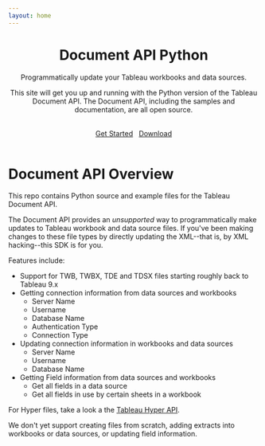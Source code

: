 ```yaml
---
layout: home
---
```

<header class="jumbotron hero-spacer text-center">
    <h1>Document API Python</h1>
    <p>Programmatically update your Tableau workbooks and data sources.</p>
    <p>This site will get you up and running with the Python version of the Tableau Document API. The Document API, including the  samples and documentation, are all open source.</p>
    <br />
    <a class="btn btn-primary btn-lg" href="{{ site.baseurl }}/docs" role="button">Get Started</a>&nbsp;&nbsp;
    <a class="btn btn-primary btn-lg" href="https://github.com/tableau/document-api-python/releases" role="button">Download</a>
</header>

# Document API Overview
This repo contains Python source and example files for the Tableau Document API.

The Document API provides an *unsupported* way to programmatically make updates to Tableau workbook and data source files. If you've been making changes to these file types by directly updating the XML--that is, by XML hacking--this SDK is for you.

Features include:

- Support for TWB, TWBX, TDE and TDSX files starting roughly back to Tableau 9.x
- Getting connection information from data sources and workbooks
    - Server Name
    - Username
    - Database Name
    - Authentication Type
    - Connection Type
- Updating connection information in workbooks and data sources
    - Server Name
    - Username
    - Database Name
- Getting Field information from data sources and workbooks
    - Get all fields in a data source
    - Get all fields in use by certain sheets in a workbook

For Hyper files, take a look a the [Tableau Hyper API](https://tableau.github.io/hyper-db/docs/).

We don't yet support creating files from scratch, adding extracts into workbooks or data sources, or updating field information.
